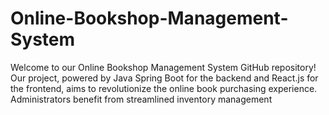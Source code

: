 # Online-Bookshop-Management-System
 Welcome to our Online Bookshop Management System GitHub repository! Our project, powered by Java Spring Boot for the backend and React.js for the frontend, aims to revolutionize the online book purchasing experience. Administrators benefit from streamlined inventory management
